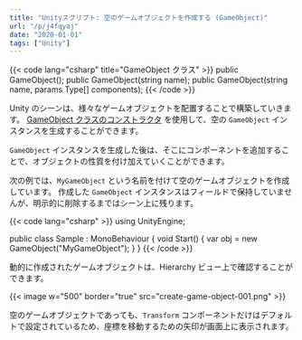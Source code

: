 ```yaml
---
title: "Unityスクリプト: 空のゲームオブジェクトを作成する (GameObject)"
url: "/p/j4fqyaj"
date: "2020-01-01"
tags: ["Unity"]
---
```


{{< code lang="csharp" title="GameObject クラス" >}}
public GameObject();
public GameObject(string name);
public GameObject(string name, params Type[] components);
{{< /code >}}

Unity のシーンは、様々なゲームオブジェクトを配置することで構築していきます。
[GameObject クラスのコンストラクタ](https://docs.unity3d.com/ja/current/ScriptReference/GameObject-ctor.html) を使用して、空の `GameObject` インスタンスを生成することができます。

`GameObject` インスタンスを生成した後は、そこにコンポーネントを追加することで、オブジェクトの性質を付け加えていくことができます。

次の例では、`MyGameObject` という名前を付けて空のゲームオブジェクトを作成しています。
作成した `GameObject` インスタンスはフィールドで保持していませんが、明示的に削除するまではシーン上に残ります。

{{< code lang="csharp" >}}
using UnityEngine;

public class Sample : MonoBehaviour {
    void Start() {
        var obj = new GameObject("MyGameObject");
    }
}
{{< /code >}}

動的に作成されたゲームオブジェクトは、Hierarchy ビュー上で確認することができます。

{{< image w="500" border="true" src="create-game-object-001.png" >}}

空のゲームオブジェクトであっても、`Transform` コンポーネントだけはデフォルトで設定されているため、座標を移動するための矢印が画面上に表示されます。

